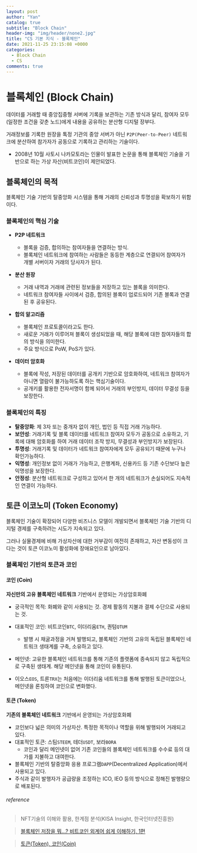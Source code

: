 ```yaml
---
layout: post
author: "Yan"
catalog: true
subtitle: "Block Chain"
header-img: "img/header/none2.jpg"
title: "CS 기본 지식 - 블록체인"
date: 2021-11-25 23:15:08 +0000
categories:
  - Block Chain
  - CS
comments: true
---
```


# 블록체인 (Block Chain)

데이터를 거래할 때 중앙집중형 서버에 기록을 보관하는 기존 방식과 달리, 참여자 모두(일정한 조건을 갖춘 노드)에게 내용을 공유하는 분산형 디지털 장부다.

거래정보를 기록한 원장을 톡정 기관의 중앙 서버가 아닌 `P2P(Peer-to-Peer)` 네트워크에 분산하여 참가자가 공동으로 기록하고 관리하는 기술이다.

- 2008년 10월 사토시 나카모토라는 인물이 발표한 논문을 통해 블록체인 기술을 기반으로 하는 가상 자산(비트코인)이 제안되었다.

## 블록체인의 목적

블록체인 기술 기반의 탈중앙화 시스템을 통해 거래의 신뢰성과 투명성을 확보하기 위함이다.

### 블록체인의 핵심 기술

- **P2P 네트워크**

  - 블록을 검증, 합의하는 참여자들을 연결하는 방식.
  - 블록체인 네트워크에 참여하는 사람들은 동등한 계층으로 연결되어 참여자가 개별 서버이자 거래의 당사자가 된다.

- **분산 원장**

  - 거래 내역과 거래에 관련된 정보들을 저장하고 있는 블록을 의미한다.
  - 네트워크 참여자들 사이에서 검증, 합의된 블록이 업로드되어 기존 블록과 연결된 후 공유된다.

- **합의 알고리즘**

  - 블록체인 프로토콜이라고도 한다.
  - 새로운 거래가 이루어져 블록이 생성되었을 때, 해당 블록에 대한 참여자들의 합의 방식을 의미한다.
  - 주요 방식으로 PoW, PoS가 있다.

- **데이터 암호화**
  - 블록에 작성, 저장된 데이터를 공개키 기반으로 암호화하여, 네트워크 참여자가 아니면 열람이 불가능하도록 하는 핵심기술이다.
  - 공개키를 활용한 전자서명이 함께 되어서 거래의 부인방지, 데이터 무결성 등을 보장한다.

### 블록체인의 특징

- **탈중앙화**: 제 3자 또는 중개자 없이 개인, 법인 등 직접 거래 가능하다.
- **보안성**: 거래기록 및 블록 데이터를 네트워크 참여자 모두가 공동으로 소유하고, 기록에 대해 암호화를 하여 거래 데이터 조작 방지, 무결성과 부인방지가 보장된다.
- **투명성**: 거래기록 및 데이터가 네트워크 참여자에게 모두 공유되기 때문에 누구나 확인가능하다.
- **익명성**: 개인정보 없이 거래가 가능하고, 은행계좌, 신용카드 등 기존 수단보다 높은 익명성을 보장한다.
- **안정성**: 분산형 네트워크로 구성하고 있어서 한 개의 네트워크가 손실되어도 지속적인 연결이 가능하다.

## 토큰 이코노미 (Token Economy)

블록체인 기술이 확장되어 다양한 비즈니스 모델이 개발되면서 블록체인 기술 기반의 디지털 경제를 구축하려는 시도가 지속되고 있다.

그러나 실물경제에 비해 가상자산에 대한 거부감이 여전히 존재하고, 자산 변동성이 크다는 것이 토큰 이코노미 활성화에 장애요인으로 남아있다.

### 블록체인 기반의 토큰과 코인

#### 코인 (Coin)

**자신만의 고유 블록체인 네트워크** 기반에서 운영되는 가상암호화폐

- 궁극적인 목적: 화폐와 같이 사용되는 것. 경제 활동의 지불과 결제 수단으로 사용되는 것.

- 대표적인 코인: 비트코인`BTC`, 이더리움`ETH`, 퀀텀`QTUM`
  - 발행 시 채굴과정을 거쳐 발행되고, 블록체인 기반의 고유의 독립된 블록체인 네트워크 생태계를 구축, 소유하고 있다.
- 메인넷: 고유한 블록체인 네트워크를 통해 기존의 플랫폼에 종속되지 않고 독립적으로 구축된 생태계. 해당 메인넷을 통해 코인이 유통된다.
- 이오스`EOS`, 트론`TRX`는 처음에는 이더리움 네트워크를 통해 발행된 토큰이었으나, 메인넷을 론칭하여 코인으로 변화했다.

#### 토큰 (Token)

**기존의 블록체인 네트워크** 기반에서 운영되는 가상암호화폐

- 코인보다 넓은 의미의 가상자산. 특정한 목적이나 역할을 위해 발행되어 거래되고 있다.
- 대표적인 토큰: 스팀`STEEM`, 테더`USDT`, 보라`BORA`
  - 코인과 달리 메인넷이 없어 기존 코인들의 블록체인 네트워크를 수수료 등의 대가를 지불하고 대여한다.
- 블록체인 기반의 탈중앙화 응용 프로그램`DAPP`(Decentralized Application)에서 사용되고 있다.
- 주식과 같이 발행자가 공급량을 조정하는 ICO, IEO 등의 방식으로 정해진 발행량으로 배포된다.

###### reference

> NFT기술의 이해와 활용, 한계점 분석(KISA Insight, 한국인터넷진흥원)

> [블록체인 저장을 뭐…? 비트코인 외계어 쉽게 이해하기, 1편](https://yozm.wishket.com/magazine/detail/583/)

> [토큰(Token), 코인(Coin)](https://caileb.tistory.com/131?category=777380)
